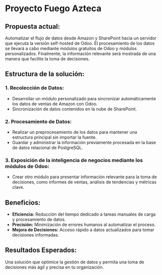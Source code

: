 # Proyecto Fuego Azteca

## Propuesta actual:
Automatizar el flujo de datos desde Amazon y SharePoint hacia un servidor que ejecuta la versión self-hosted de Odoo. El procesamiento de los datos se llevará a cabo mediante módulos gratuitos de Odoo y módulos personalizados. Finalmente, la información relevante será mostrada de una manera que facilite la toma de decisiones.

## Estructura de la solución:

### 1. Recolección de Datos:

- Desarrollar un módulo personalizado para sincronizar automáticamente los datos de ventas de Amazon con Odoo.
- Sincronización de datos contenidos en la nube de SharePoint.

### 2. Procesamiento de Datos:

- Realizar un preprocesamiento de los datos para mantener una estructura principal sin importar la fuente.
- Guardar y administrar la información previamente procesada en la base de datos relacional de PostgreSQL.

### 3. Exposición de la inteligencia de negocios mediante los módulos de Odoo:

- Crear otro módulo para presentar información relevante para la toma de decisiones, como informes de ventas, análisis de tendencias y métricas clave.

## Beneficios:

- **Eficiencia:** Reducción del tiempo dedicado a tareas manuales de carga y procesamiento de datos.
- **Precisión:** Minimización de errores humanos al automatizar el proceso.
- **Mejora de Decisiones:** Acceso rápido a datos actualizados para tomar decisiones informadas.

## Resultados Esperados:

Una solución que optimice la gestión de datos y permita una toma de decisiones más ágil y precisa en tu organización.







